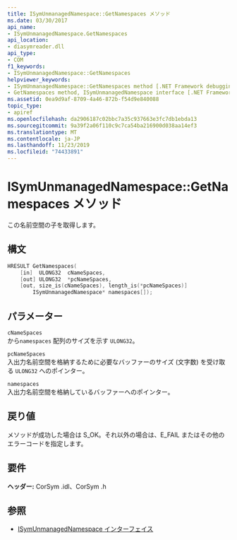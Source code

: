 ```yaml
---
title: ISymUnmanagedNamespace::GetNamespaces メソッド
ms.date: 03/30/2017
api_name:
- ISymUnmanagedNamespace.GetNamespaces
api_location:
- diasymreader.dll
api_type:
- COM
f1_keywords:
- ISymUnmanagedNamespace::GetNamespaces
helpviewer_keywords:
- ISymUnmanagedNamespace::GetNamespaces method [.NET Framework debugging]
- GetNamespaces method, ISymUnmanagedNamespace interface [.NET Framework debugging]
ms.assetid: 0ea9d9af-8709-4a46-872b-f54d9e840088
topic_type:
- apiref
ms.openlocfilehash: da2906187c02bbc7a35c937663e3fc7db1ebda13
ms.sourcegitcommit: 9a39f2a06f110c9c7ca54ba216900d038aa14ef3
ms.translationtype: MT
ms.contentlocale: ja-JP
ms.lasthandoff: 11/23/2019
ms.locfileid: "74433891"
---
```

# <a name="isymunmanagednamespacegetnamespaces-method"></a>ISymUnmanagedNamespace::GetNamespaces メソッド
この名前空間の子を取得します。  
  
## <a name="syntax"></a>構文  
  
```cpp  
HRESULT GetNamespaces(  
    [in]  ULONG32  cNameSpaces,  
    [out] ULONG32  *pcNameSpaces,  
    [out, size_is(cNameSpaces), length_is(*pcNameSpaces)]  
        ISymUnmanagedNamespace* namespaces[]);  
```  
  
## <a name="parameters"></a>パラメーター  
 `cNameSpaces`  
 から`namespaces` 配列のサイズを示す `ULONG32`。  
  
 `pcNameSpaces`  
 入出力名前空間を格納するために必要なバッファーのサイズ (文字数) を受け取る `ULONG32` へのポインター。  
  
 `namespaces`  
 入出力名前空間を格納しているバッファーへのポインター。  
  
## <a name="return-value"></a>戻り値  
 メソッドが成功した場合は S_OK。それ以外の場合は、E_FAIL またはその他のエラーコードを指定します。  
  
## <a name="requirements"></a>要件  
 **ヘッダー:** CorSym .idl、CorSym .h  
  
## <a name="see-also"></a>参照

- [ISymUnmanagedNamespace インターフェイス](../../../../docs/framework/unmanaged-api/diagnostics/isymunmanagednamespace-interface.md)
